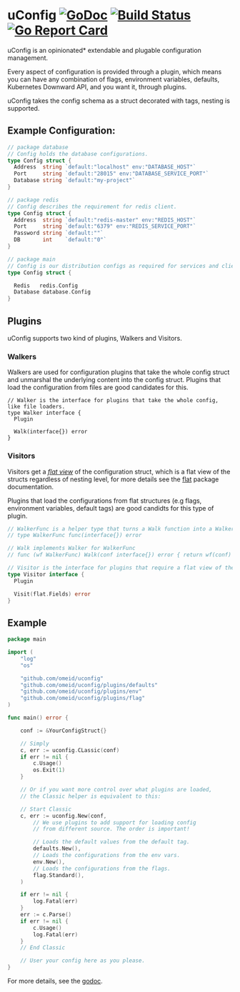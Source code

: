 # uConfig [![GoDoc](https://img.shields.io/badge/godoc-reference-blue.svg?style=flat-square)](https://godoc.org/github.com/omeid/uconfig)  [![Build Status](https://travis-ci.org/omeid/uconfig.svg?branch=master)](https://travis-ci.org/omeid/uconfig) [![Go Report Card](https://goreportcard.com/badge/github.com/omeid/uconfig)](https://goreportcard.com/report/github.com/omeid/uconfig)

uConfig is an opinionated* extendable and plugable configuration management.

Every aspect of configuration is provided through a plugin, which means you can have any combination of flags, environment variables, defaults, Kubernetes Downward API, and you want it, through plugins.


uConfig takes the config schema as a struct decorated with tags, nesting is supported.


## Example Configuration: 

```go
// package database 
// Config holds the database configurations.
type Config struct {
  Address  string `default:"localhost" env:"DATABASE_HOST"`
  Port     string `default:"28015" env:"DATABASE_SERVICE_PORT"`
  Database string `default:"my-project"`
}

// package redis
// Config describes the requirement for redis client.
type Config struct {
  Address  string `default:"redis-master" env:"REDIS_HOST"`
  Port     string `default:"6379" env:"REDIS_SERVICE_PORT"`
  Password string `default:""`
  DB       int    `default:"0"`
}

// package main
// Config is our distribution configs as required for services and clients.
type Config struct {

  Redis   redis.Config
  Database database.Config
}

```


## Plugins

uConfig supports two kind of plugins, Walkers and Visitors.

### Walkers 

Walkers are used for configuration plugins that take the whole config struct and unmarshal the underlying content into the config struct.
Plugins that load the configuration from files are good candidates for this.

```
// Walker is the interface for plugins that take the whole config, like file loaders.
type Walker interface {
  Plugin

  Walk(interface{}) error
}
```


### Visitors

Visitors get a _[flat view](https://godoc.org/github.com/omeid/uconfig/flat)_ of the configuration struct, which is a flat view of the structs regardless of nesting level, for more details see the [flat](https://godoc.org/github.com/omeid/uconfig/flat) package documentation.

Plugins that load the configurations from flat structures (e.g flags, environment variables, default tags) are good candidts for this type of plugin.


```go
// WalkerFunc is a helper type that turns a Walk function into a Walker.
// type WalkerFunc func(interface{}) error

// Walk implements Walker for WalkerFunc
// func (wf WalkerFunc) Walk(conf interface{}) error { return wf(conf) }

// Visitor is the interface for plugins that require a flat view of the config, like flags, env vars
type Visitor interface {
  Plugin

  Visit(flat.Fields) error
}

```


## Example



```go
package main

import (
	"log"
	"os"

	"github.com/omeid/uconfig"
	"github.com/omeid/uconfig/plugins/defaults"
	"github.com/omeid/uconfig/plugins/env"
	"github.com/omeid/uconfig/plugins/flag"
)

func main() error {

	conf := &YourConfigStruct{}

	// Simply
	c, err := uconfig.CLassic(conf)
	if err != nil {
		c.Usage()
		os.Exit(1)
	}

	// Or if you want more control over what plugins are loaded,
	// the Classic helper is equivalent to this:

	// Start Classic
	c, err := uconfig.New(conf,
		// We use plugins to add support for loading config
		// from different source. The order is important!

		// Loads the default values from the default tag.
		defaults.New(),
		// Loads the configurations from the env vars.
		env.New(),
		// Loads the configurations from the flags.
		flag.Standard(),
	)

	if err != nil {
		log.Fatal(err)
	}
	err := c.Parse()
	if err != nil {
		c.Usage()
		log.Fatal(err)
	}
	// End Classic

	// User your config here as you please.
}

```

For more details, see the [godoc](https://godoc.org/github.com/omeid/uconfig).
